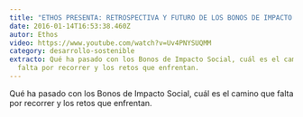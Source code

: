 ```yaml
---
title: "ETHOS PRESENTA: RETROSPECTIVA Y FUTURO DE LOS BONOS DE IMPACTO SOCIAL"
date: 2016-01-14T16:53:38.460Z
autor: Ethos
video: https://www.youtube.com/watch?v=Uv4PNYSUQMM
category: desarrollo-sostenible
extracto: Qué ha pasado con los Bonos de Impacto Social, cuál es el camino que
  falta por recorrer y los retos que enfrentan.
---
```

<!--StartFragment-->

Qué ha pasado con los Bonos de Impacto Social, cuál es el camino que falta por recorrer y los retos que enfrentan.

<!--EndFragment-->